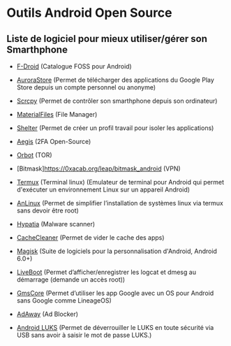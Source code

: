 # Outils Android Open Source
## Liste de logiciel pour mieux utiliser/gérer son Smarthphone

- [F-Droid](https://f-droid.org/) (Catalogue FOSS pour Android)

- [AuroraStore](https://gitlab.com/AuroraOSS/AuroraStore) (Permet de télécharger des applications du Google Play Store depuis un compte personnel ou anonyme)

- [Scrcpy](https://github.com/Genymobile/scrcpy) (Permet de contrôler son smarthphone depuis son ordinateur)

- [MaterialFiles](https://github.com/zhanghai/MaterialFiles) (File Manager)

- [Shelter](https://gitea.angry.im/PeterCxy/Shelter) (Permet de créer un profil travail pour isoler les applications)

- [Aegis](https://github.com/beemdevelopment/Aegis) (2FA Open-Source)

- [Orbot](https://github.com/guardianproject/orbot) (TOR)

- [Bitmask]https://0xacab.org/leap/bitmask_android (VPN)

- [Termux](https://github.com/termux/termux-app) (Terminal linux) (Emulateur de terminal pour Android qui permet d'exécuter un environnement Linux sur un appareil Android)

- [AnLinux](https://github.com/EXALAB/AnLinux-App) (Permet de simplifier l’installation de systèmes linux via termux sans devoir être root)

- [Hypatia](https://github.com/Divested-Mobile/Hypatia) (Malware scanner)

- [CacheCleaner](https://github.com/bmx666/android-appcachecleaner) (Permet de vider le cache des apps)

- [Magisk](https://github.com/topjohnwu/Magisk) (Suite de logiciels pour la personnalisation d'Android, Android 6.0+)

- [LiveBoot](https://github.com/Chainfire/liveboot) (Permet d’afficher/enregistrer les logcat et dmesg au démarrage (demande un accès root))

- [GmsCore](https://github.com/microg/GmsCore) (Permet d’utiliser les app Google avec un OS pour Android sans Google comme LineageOS) 

- [AdAway](https://github.com/AdAway/AdAway) (Ad Blocker)

- [Android LUKS](https://github.com/full-disclosure/android-luks) (Permet de déverrouiller le LUKS en toute sécurité via USB sans avoir à saisir le mot de passe LUKS.)
